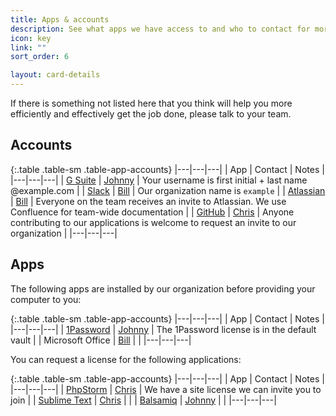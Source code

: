 ```yaml
---
title: Apps & accounts
description: See what apps we have access to and who to contact for more info
icon: key
link: ""
sort_order: 6

layout: card-details
---
```


If there is something not listed here that you think will help you more efficiently and effectively get the job done, please talk to your team.

## Accounts

{:.table .table-sm .table-app-accounts}
|---|---|---|
| App | Contact | Notes |
|---|---|---|
| [G Suite](https://inbox.google.com) | [Johnny](johnny@example.com) | Your username is first initial + last name @example.com |
| [Slack](https://slack.com/) | [Bill](bill@example.com) | Our organization name is `example` |
| [Atlassian](https://atlassian.com/) | [Bill](bill@example.com) | Everyone on the team receives an invite to Atlassian.  We use Confluence for team-wide documentation |
| [GitHub](https://github.com/) | [Chris](chris@example.com) | Anyone contributing to our applications is welcome to request an invite to our organization |
|---|---|---|


## Apps

The following apps are installed by our organization before providing your computer to you:

{:.table .table-sm .table-app-accounts}
|---|---|---|
| App | Contact | Notes |
|---|---|---|
| [1Password](https://1password.com/) | [Johnny](johnny@example.com) | The 1Password license is in the default vault |
| Microsoft Office | [Bill](bill@example.com) |  |
|---|---|---|

You can request a license for the following applications:

{:.table .table-sm .table-app-accounts}
|---|---|---|
| App | Contact | Notes |
|---|---|---|
| [PhpStorm](https://www.jetbrains.com/phpstorm/) | [Chris](chris@example.com) | We have a site license we can invite you to join |
| [Sublime Text](https://www.sublimetext.com/) | [Chris](chris@example.com) | |
| [Balsamiq](https://balsamiq.com/) | [Johnny](johnny@example.com) | |
|---|---|---|
